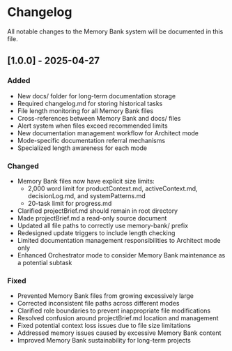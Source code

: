 # Changelog

All notable changes to the Memory Bank system will be documented in this file.

## [1.0.0] - 2025-04-27

### Added
- New docs/ folder for long-term documentation storage
- Required changelog.md for storing historical tasks
- File length monitoring for all Memory Bank files
- Cross-references between Memory Bank and docs/ files
- Alert system when files exceed recommended limits
- New documentation management workflow for Architect mode
- Mode-specific documentation referral mechanisms
- Specialized length awareness for each mode

### Changed
- Memory Bank files now have explicit size limits:
  - 2,000 word limit for productContext.md, activeContext.md, decisionLog.md, and systemPatterns.md
  - 20-task limit for progress.md
- Clarified projectBrief.md should remain in root directory
- Made projectBrief.md a read-only source document
- Updated all file paths to correctly use memory-bank/ prefix
- Redesigned update triggers to include length checking
- Limited documentation management responsibilities to Architect mode only
- Enhanced Orchestrator mode to consider Memory Bank maintenance as a potential subtask

### Fixed
- Prevented Memory Bank files from growing excessively large
- Corrected inconsistent file paths across different modes
- Clarified role boundaries to prevent inappropriate file modifications
- Resolved confusion around projectBrief.md location and management
- Fixed potential context loss issues due to file size limitations
- Addressed memory issues caused by excessive Memory Bank content
- Improved Memory Bank sustainability for long-term projects